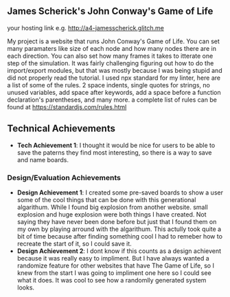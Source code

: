 ## James Scherick's John Conway's Game of Life

your hosting link e.g. http://a4-jamesscherick.glitch.me

My project is a website that runs John Conway's Game of Life. You can set many paramaters like size of each node and how many nodes there are in each direction. You can also set how many frames it takes to itterate one step of the simulation. It was fairly challenging figuring out how to do the import/export modules, but that was mostly because I was being stupid and did not properly read the tutorial. 
I used npx standard for my linter, here are a list of some of the rules. 2 space indents, single quotes for strings, no unused variables, add space after keywords, add a space before a function declaration's parentheses, and many more. a complete list of rules can be found at https://standardjs.com/rules.html

## Technical Achievements
- **Tech Achievement 1**: I thought it would be nice for users to be able to save the paterns they find most interesting, so there is a way to save and name boards.

### Design/Evaluation Achievements
- **Design Achievement 1**: I created some pre-saved boards to show a user some of the cool things that can be done with this generational algarithum. While I found big explosion from another website. small explosion and huge explosion were both things I have created. Not saying they have never been done before but just that I found them on my own by playing arround with the algarithum. This actully took quite a bit of time because after finding something cool I had to remeber how to recreate the start of it, so I could save it.
- **Design Achievement 2**: I dont know if this counts as a design achievent because it was really easy to impliment. But I have always wanted a randomize feature for other websites that have The Game of Life, so I knew from the start I was going to impliment one here so I could see what it does. It was cool to see how a randomlly generated system looks.

